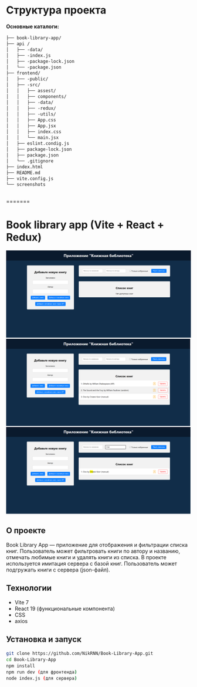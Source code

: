 # Структура проекта

**Основные каталоги:**

```
├── book-library-app/
├── api /
│   ├── -data/
│   ├── -index.js
│   ├── -package-lock.json
│   └── -package.json
├── frontend/
│   ├── -public/
│   ├── -src/
│   │   ├── assest/
│   │   ├── components/
│   │   ├── -data/
│   │   ├── -redux/
│   │   ├── -utils/
│   │   ├── App.css
│   │   ├── App.jsx
│   │   ├── index.css
│   │   └── main.jsx
│   ├── eslint.condig.js
│   ├── package-lock.json
│   ├── package.json
│   └── .gitignore
├── index.html
├── README.md
├── vite.config.js
└── screenshots


```

=======

# Book library app (Vite + React + Redux)

![Интерфейс приложения](./screenshots/screenshots1.png)
![Интерфейс приложения](./screenshots/screenshots2.png)
![Интерфейс приложения](./screenshots/screenshots3.png)

## О проекте

Book Library App — приложение для отображения и фильтрации списка книг.
Пользователь может фильтровать книги по автору и названию, отмечать любимые книги и удалять книги из списка. В проекте используется имитация сервера с базой книг. Пользователь может подгружать книги с сервера (json-файл).

## Технологии

- Vite 7
- React 19 (функциональные компонента)
- CSS
- axios

## Установка и запуск

```bash
git clone https://github.com/NikRNN/Book-Library-App.git
cd Book-Library-App
npm install
npm run dev (для фронтенда)
node index.js (для сервера)
```
